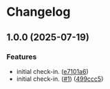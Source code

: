 # Changelog

## 1.0.0 (2025-07-19)


### Features

* initial check-in. ([e7101a6](https://github.com/nickersan/tn-lang/commit/e7101a6f043707d15746323a4f3cd4783a735195))
* initial check-in. ([#1](https://github.com/nickersan/tn-lang/issues/1)) ([499ccc5](https://github.com/nickersan/tn-lang/commit/499ccc560ef7f7cd945a35f9555f12e42cfebe6b))
